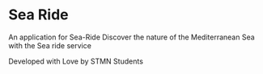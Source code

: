 # Sea Ride
An application for Sea-Ride 
Discover the nature of the Mediterranean Sea with the Sea ride service

Developed with Love by STMN Students
